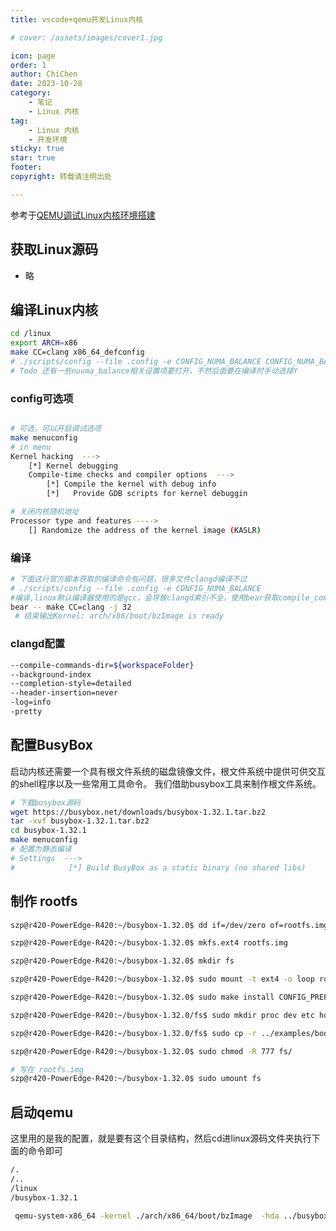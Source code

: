 ```yaml
---
title: vscode+qemu开发Linux内核

# cover: /assets/images/cover1.jpg

icon: page
order: 1
author: ChiChen
date: 2023-10-28
category:
    - 笔记
    - Linux 内核
tag:
    - Linux 内核
    - 开发环境
sticky: true
star: true
footer:
copyright: 转载请注明出处

---
```


参考于[QEMU调试Linux内核环境搭建](http://kerneltravel.net/blog/2021/debug_kernel_szp/)

## 获取Linux源码

- 略

## 编译Linux内核

```bash
cd /linux
export ARCH=x86
make CC=clang x86_64_defconfig
# ./scripts/config --file .config -e CONFIG_NUMA_BALANCE CONFIG_NUMA_BALANCING_DEFAULT_ENABLED CONFIG_NUMA
# Todo 还有一些nuuma_balance相关设置项要打开，不然后面要在编译时手动选择Y
```

### config可选项

```bash

# 可选，可以开启调试选项
make menuconfig
# in menu
Kernel hacking  ---> 
    [*] Kernel debugging
    Compile-time checks and compiler options  --->
        [*] Compile the kernel with debug info
        [*]   Provide GDB scripts for kernel debuggin

# 关闭内核随机地址
Processor type and features ---->
    [] Randomize the address of the kernel image (KASLR)
```

### 编译

```bash
# 下面这行官方脚本获取的编译命令有问题，很多文件clangd编译不过
# ./scripts/config --file .config -e CONFIG_NUMA_BALANCE
#编译,linux默认编译器使用的是gcc，会导致clangd索引不全，使用bear获取compile_command.json，索引后可以改成 make -j 32
bear -- make CC=clang -j 32
 # 结束输出Kernel: arch/x86/boot/bzImage is ready
```

### clangd配置

```bash
--compile-commands-dir=${workspaceFolder}
--background-index
--completion-style=detailed
--header-insertion=never
-log=info
-pretty

```

## 配置BusyBox

启动内核还需要一个具有根文件系统的磁盘镜像文件，根文件系统中提供可供交互的shell程序以及一些常用工具命令。
我们借助busybox工具来制作根文件系统。

```bash
# 下载busybox源码
wget https://busybox.net/downloads/busybox-1.32.1.tar.bz2
tar -xvf busybox-1.32.1.tar.bz2
cd busybox-1.32.1
make menuconfig
# 配置为静态编译
# Settings  --->
#            [*] Build BusyBox as a static binary (no shared libs) 
```

## 制作 rootfs

```bash
szp@r420-PowerEdge-R420:~/busybox-1.32.0$ dd if=/dev/zero of=rootfs.img bs=1M count=10

szp@r420-PowerEdge-R420:~/busybox-1.32.0$ mkfs.ext4 rootfs.img

szp@r420-PowerEdge-R420:~/busybox-1.32.0$ mkdir fs

szp@r420-PowerEdge-R420:~/busybox-1.32.0$ sudo mount -t ext4 -o loop rootfs.img ./fs

szp@r420-PowerEdge-R420:~/busybox-1.32.0$ sudo make install CONFIG_PREFIX=./fs

szp@r420-PowerEdge-R420:~/busybox-1.32.0/fs$ sudo mkdir proc dev etc home mnt

szp@r420-PowerEdge-R420:~/busybox-1.32.0/fs$ sudo cp -r ../examples/bootfloppy/etc/* etc/

szp@r420-PowerEdge-R420:~/busybox-1.32.0$ sudo chmod -R 777 fs/ 

# 写在 rootfs.img
szp@r420-PowerEdge-R420:~/busybox-1.32.0$ sudo umount fs
```

## 启动qemu

这里用的是我的配置，就是要有这个目录结构，然后cd进linux源码文件夹执行下面的命令即可

```bash
/.
/..
/linux
/busybox-1.32.1
```

```bash
 qemu-system-x86_64 -kernel ./arch/x86_64/boot/bzImage  -hda ../busybox-1.32.1/rootfs.img  -append "root=/dev/sda console=ttyS0" -nographic
 ```
